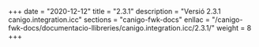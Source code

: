 +++
date        = "2020-12-12"
title       = "2.3.1"
description = "Versió 2.3.1 canigo.integration.icc"
sections    = "canigo-fwk-docs"
enllac		= "/canigo-fwk-docs/documentacio-llibreries/canigo.integration.icc/2.3.1/"
weight		= 8
+++
